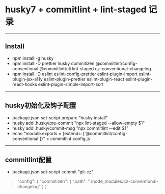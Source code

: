 # husky7 + commitlint + lint-staged 记录

---

## Install

* npm install -g husky
* npm install -D prettier husky commitizen @commitlint/config-conventional @commitlint/cli lint-staged cz-conventional-changelog
* npm install -D eslint eslint-config-prettier eslint-plugin-import eslint-plugin-jsx-a11y eslint-plugin-prettier eslint-plugin-react eslint-plugin-react-hooks eslint-plugin-simple-import-sort

---

## husky初始化及钩子配置

* package.json set-script prepare "husky install"
* husky add .husky/pre-commit "npx lint-staged --allow-empty $1"
* husky add .husky/commit-msg "npx commitlint --edit $1"
* echo "module.exports = {extends: ['@commitlint/config-conventional']}" > commitlint.config.js

---

## commitlint配置

* package.json set-script commit "git-cz"

> "config": {
  "commitizen": {
    "path": "./node_modules/cz-conventional-changelog"
  }
}
